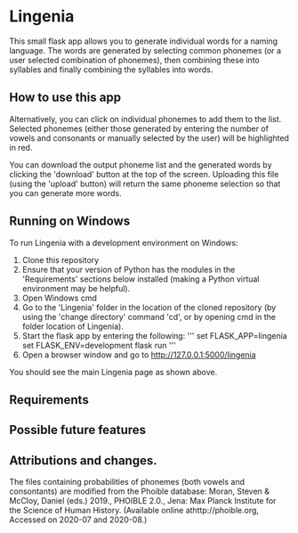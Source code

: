 # Lingenia

This small flask app allows you to generate individual words for a naming language. The words are generated by selecting common phonemes (or a user selected combination of phonemes), then combining these into syllables and finally combining the syllables into words.

## How to use this app



Alternatively, you can click on individual phonemes to add them to the list. Selected phonemes (either those generated by entering the number of vowels and consonants or manually selected by the user) will be highlighted in red.

You can download the output phoneme list and the generated words by clicking the 'download' button at the top of the screen. Uploading this file (using the 'upload' button) will return the same phoneme selection so that you can generate more words.

## Running on Windows

To run Lingenia with a development environment on Windows:
1. Clone this repository
2. Ensure that your version of Python has the modules in the 'Requirements' sections below installed (making a Python virtual environment may be helpful).
3. Open Windows cmd
4. Go to the 'Lingenia' folder in the location of the cloned repository (by using the 'change directory' command 'cd', or by opening cmd in the folder location of Lingenia).
5. Start the flask app by entering the following:
'''
set FLASK_APP=lingenia
set FLASK_ENV=development
flask run
'''
6. Open a browser window and go to http://127.0.0.1:5000/lingenia

You should see the main Lingenia page as shown above.

## Requirements



## Possible future features


## Attributions and changes.

The files containing probabilities of phonemes (both vowels and consontants) are modified from the Phoible database: Moran, Steven & McCloy, Daniel (eds.) 2019., PHOIBLE 2.0., Jena: Max Planck Institute for the Science of Human History. (Available online athttp://phoible.org, Accessed on 2020-07 and 2020-08.)

